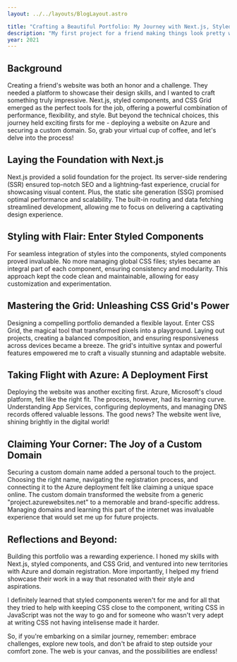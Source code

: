 ```yaml
---
layout: ../../layouts/BlogLayout.astro

title: "Crafting a Beautiful Portfolio: My Journey with Next.js, Styled Components, and CSS Grid"
description: "My first project for a friend making things look pretty with CSS grid and lessons learned on tech choices."
year: 2021
---
```


## Background

Creating a friend's website was both an honor and a challenge. They needed a platform to showcase their design skills, and I wanted to craft something truly impressive. Next.js, styled components, and CSS Grid emerged as the perfect tools for the job, offering a powerful combination of performance, flexibility, and style. But beyond the technical choices, this journey held exciting firsts for me - deploying a website on Azure and securing a custom domain. So, grab your virtual cup of coffee, and let's delve into the process!

## Laying the Foundation with Next.js

Next.js provided a solid foundation for the project. Its server-side rendering (SSR) ensured top-notch SEO and a lightning-fast experience, crucial for showcasing visual content. Plus, the static site generation (SSG) promised optimal performance and scalability. The built-in routing and data fetching streamlined development, allowing me to focus on delivering a captivating design experience.

## Styling with Flair: Enter Styled Components

For seamless integration of styles into the components, styled components proved invaluable. No more managing global CSS files; styles became an integral part of each component, ensuring consistency and modularity. This approach kept the code clean and maintainable, allowing for easy customization and experimentation.

## Mastering the Grid: Unleashing CSS Grid's Power

Designing a compelling portfolio demanded a flexible layout. Enter CSS Grid, the magical tool that transformed pixels into a playground. Laying out projects, creating a balanced composition, and ensuring responsiveness across devices became a breeze. The grid's intuitive syntax and powerful features empowered me to craft a visually stunning and adaptable website.

## Taking Flight with Azure: A Deployment First

Deploying the website was another exciting first. Azure, Microsoft's cloud platform, felt like the right fit. The process, however, had its learning curve. Understanding App Services, configuring deployments, and managing DNS records offered valuable lessons. The good news? The website went live, shining brightly in the digital world!

## Claiming Your Corner: The Joy of a Custom Domain

Securing a custom domain name added a personal touch to the project. Choosing the right name, navigating the registration process, and connecting it to the Azure deployment felt like claiming a unique space online. The custom domain transformed the website from a generic "project.azurewebsites.net" to a memorable and brand-specific address. Managing domains and learning this part of the internet was invaluable experience that would set me up for future projects.

## Reflections and Beyond:

Building this portfolio was a rewarding experience. I honed my skills with Next.js, styled components, and CSS Grid, and ventured into new territories with Azure and domain registration. More importantly, I helped my friend showcase their work in a way that resonated with their style and aspirations.

I definitely learned that styled components weren't for me and for all that they tried to help with keeping CSS close to the component, writing CSS in JavaScript was not the way to go and for someone who wasn't very adept at writing CSS not having intelisense made it harder.

So, if you're embarking on a similar journey, remember: embrace challenges, explore new tools, and don't be afraid to step outside your comfort zone. The web is your canvas, and the possibilities are endless!

